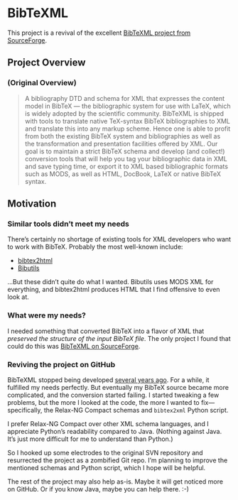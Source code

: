 # BibTeXML

This project is a revival of the excellent [BibTeXML project from SourceForge](http://bibtexml.sf.net).


##	Project Overview

###	(Original Overview)
> A bibliography DTD and schema for XML that expresses the content model in BibTeX — the bibliographic system for use with LaTeX, which is widely adopted by the scientific community.
> BibTeXML is shipped with tools to translate native TeX-syntax BibTeX bibliographies to XML and translate this into any markup scheme. Hence one is able to profit from both the existing BibTeX system and bibliographies as well as the transformation and presentation facilities offered by XML.
> Our goal is to maintain a strict BibTeX schema and develop (and collect!) conversion tools that will help you tag your bibliographic data in XML and save typing time, or export it to XML based bibliographic formats such as MODS, as well as HTML, DocBook, LaTeX or native BibTeX syntax.


##	Motivation


###	Similar tools didn’t meet my needs
There’s certainly no shortage of existing tools for XML developers who want to work with BibTeX.  Probably the most well-known include:

* [bibtex2html](http://www.lri.fr/~filliatr/bibtex2html/)
* [Bibutils](http://www.scripps.edu/~cdputnam/software/bibutils/)

…But these didn’t quite do what I wanted.  Bibutils uses MODS XML for everything, and bibtex2html produces HTML that I find offensive to even look at.


###	What were my needs?
I needed something that converted BibTeX into a flavor of XML that *preserved the structure of the input BibTeX file*.  The only project I found that could do this was [BibTeXML on SourceForge](http://bibtexml.sf.net).


###	Reviving the project on GitHub
BibTeXML stopped being developed [several years ago](http://sourceforge.net/projects/bibtexml/files/).  For a while, it fulfilled my needs perfectly.  But eventually my BibTeX source became more complicated, and the conversion started failing.  I started tweaking a few problems, but the more I looked at the code, the more I wanted to fix—specifically, the Relax-NG Compact schemas and `bibtex2xml` Python script.

I prefer Relax-NG Compact over other XML schema languages, and I appreciate Python’s readability compared to Java. (Nothing against Java. It’s just more
difficult for me to understand than Python.)

So I hooked up some electrodes to the original SVN repository and resurrected the project as a zombified Git repo.  I’m planning to improve the mentioned schemas and Python script, which I hope will be helpful.

The rest of the project may also help as-is.  Maybe it will get noticed more on GitHub.  Or if you know Java, maybe you can help there.  :-)